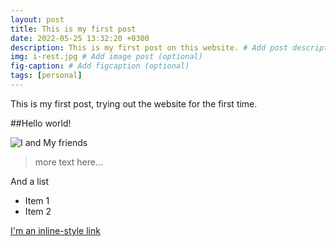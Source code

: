 ```yaml
---
layout: post
title: This is my first post
date: 2022-05-25 13:32:20 +0300
description: This is my first post on this website. # Add post description (optional)
img: i-rest.jpg # Add image post (optional)
fig-caption: # Add figcaption (optional)
tags: [personal]
---
```

This is my first post, trying out the website for the first time.

##Hello world!


![I and My friends]({{site.baseurl}}/assets/img/we-in-rest.jpg)


>more text here...

And a list

* Item 1
* Item 2

[I'm an inline-style link](https://www.google.com)